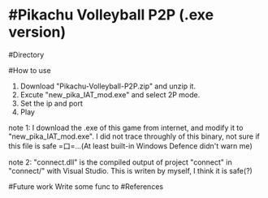 #Pikachu Volleyball P2P (.exe version)
=======================

#Directory

#How to use
1. Download "Pikachu-Volleyball-P2P.zip" and unzip it.
2. Excute "new_pika_IAT_mod.exe" and select 2P mode.
3. Set the ip and port 
4. Play

note 1: 
I download the .exe of this game from internet, and modify it to "new_pika_IAT_mod.exe". I did not trace throughly of this binary, not sure if this file is safe =口=...(At least built-in Windows Defence didn't warn me)

note 2:
"connect.dll" is the compiled output of project "connect" in "connect/" with Visual Studio. This is writen by myself, I think it is safe(?)













#Future work
Write some func to 
#References